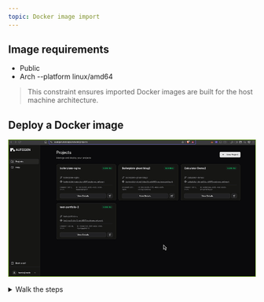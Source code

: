 ```yaml
---
topic: Docker image import
---
```


## Image requirements

- Public
- Arch --platform linux/amd64 
> This constraint ensures imported Docker images are built for the host machine architecture.

<!-- 
Testing
image name: ghost:5-alpine

  -p 2368

Need to set environment variables to ensure that it uses SQLite by default (so no external DB needed).

In the environment variables section for your Docker image deployment, enter the following key-value pairs exactly:

NODE_ENV=development

database__client=sqlite3

database__connection__filename=/var/lib/ghost/content/data/ghost.db

database__useNullAsDefault=true

-->

## Deploy a Docker image

![nginx example](../../Static/Gifs/docker-boilerplate.gif)

<details>
  <summary>Walk the steps</summary>

1. Logged into the app, click on **New Project**.
2. Click on **Deploy Docker Container**.
3. Populate:
	- Image path
	- Port
	- (Optional) project name
4. Click on **Deploy Project**.

</details>